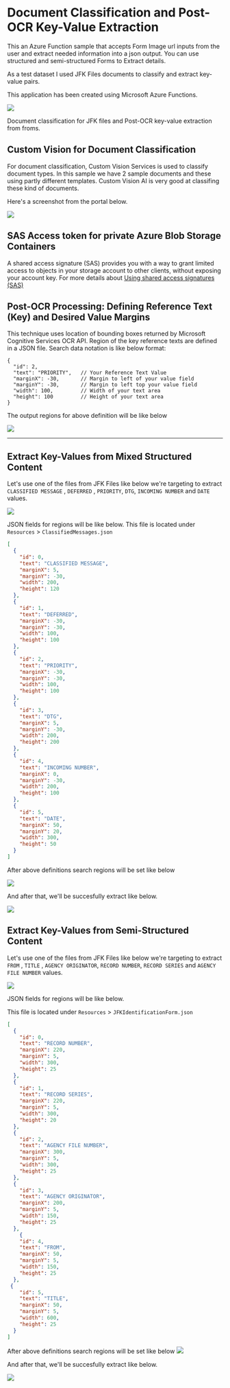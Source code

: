 # Document Classification and Post-OCR Key-Value Extraction

This an Azure Function sample that accepts Form Image url inputs from the user and extract needed information into a json output. You can use structured and semi-structured Forms to Extract details.

As a test dataset I used JFK Files documents to classify and extract key-value pairs.

This application has been created using Microsoft Azure Functions.

![](Images/Architecture.png)

Document classification for JFK files and Post-OCR key-value extraction from froms.


## Custom Vision for Document Classification

For document classification, Custom Vision Services is used to classify document types. In this sample we have 2 sample documents and these using partly different templates. Custom Vision AI is very good at classifing these kind of documents.

Here's a screenshot from the portal below.

![](Images/Custom_Vision.png)

## SAS Access token for private Azure Blob Storage Containers

A shared access signature (SAS) provides you with a way to grant limited access to objects in your storage account to other clients, without exposing your account key. For more details about
[Using shared access signatures (SAS)](https://docs.microsoft.com/en-us/azure/storage/common/storage-dotnet-shared-access-signature-part-1)



## Post-OCR Processing: Defining Reference Text (Key) and Desired Value Margins

This technique uses location of bounding boxes returned by Microsoft Cognitive Services OCR API. Region of the key reference texts are defined in a JSON file. Search data notation is like below format:

```
{
  "id": 2,
  "text": "PRIORITY",   // Your Reference Text Value
  "marginX": -30,       // Margin to left of your value field
  "marginY": -30,       // Margin to left top your value field
  "width": 100,         // Width of your text area
  "height": 100         // Height of your text area
}
```

The output regions for above definition will be like below

![](Images/JFK2Values.png)

---
## Extract Key-Values from Mixed Structured Content

Let's use one of the files from JFK Files like below we're targeting to extract 
`CLASSIFIED MESSAGE` , `DEFERRED` , `PRIORITY`, `DTG`, `INCOMING NUMBER` and  `DATE` values. 

![](Images/JFK2.png)

JSON fields for regions will be like below.
This file is located under `Resources` > `ClassifiedMessages.json`

```json
[
  {
    "id": 0,
    "text": "CLASSIFIED MESSAGE",
    "marginX": 5,
    "marginY": -30,
    "width": 200,
    "height": 120
  },
  {
    "id": 1,
    "text": "DEFERRED",
    "marginX": -30,
    "marginY": -30,
    "width": 100,
    "height": 100
  },
  {
    "id": 2,
    "text": "PRIORITY",
    "marginX": -30,
    "marginY": -30,
    "width": 100,
    "height": 100
  },
  {
    "id": 3,
    "text": "DTG",
    "marginX": 5,
    "marginY": -30,
    "width": 200,
    "height": 200
  },
  {
    "id": 4,
    "text": "INCOMING NUMBER",
    "marginX": 0,
    "marginY": -30,
    "width": 200,
    "height": 100
  },
  {
    "id": 5,
    "text": "DATE",
    "marginX": 50,
    "marginY": 20,
    "width": 300,
    "height": 50
  }
]
```
After above definitions search regions will be set like below

![](Images/JFK2Values.png)

And after that, we'll be succesfully extract like below. 

![](Images/JFK2output.png) 


## Extract Key-Values from Semi-Structured Content

Let's use one of the files from JFK Files like below we're targeting to extract 
`FROM` , `TITLE` , `AGENCY ORIGINATOR`, `RECORD NUMBER`, `RECORD SERIES` and  `AGENCY FILE NUMBER` values. 


![](Images/JFK1.png)
 
JSON fields for regions will be like below.

This file is located under `Resources` > `JFKIdentificationForm.json`

```json
[
  {
    "id": 0,
    "text": "RECORD NUMBER",
    "marginX": 220,
    "marginY": 5,
    "width": 300,
    "height": 25
  },
  {
    "id": 1,
    "text": "RECORD SERIES",
    "marginX": 220,
    "marginY": 5,
    "width": 300,
    "height": 20
  },
  {
    "id": 2,
    "text": "AGENCY FILE NUMBER",
    "marginX": 300,
    "marginY": 5,
    "width": 300,
    "height": 25
  },
  {
    "id": 3,
    "text": "AGENCY ORIGINATOR",
    "marginX": 200,
    "marginY": 5,
    "width": 150,
    "height": 25
  },
    {
    "id": 4,
    "text": "FROM",
    "marginX": 50,
    "marginY": 5,
    "width": 150,
    "height": 25
  },
 {
    "id": 5,
    "text": "TITLE",
    "marginX": 50,
    "marginY": 5,
    "width": 600,
    "height": 25
  }
]
```

After above definitions search regions will be set like below
![](Images/JFK1Values.png)

And after that, we'll be succesfully extract like below.

![](Images/JFK1output.png)
